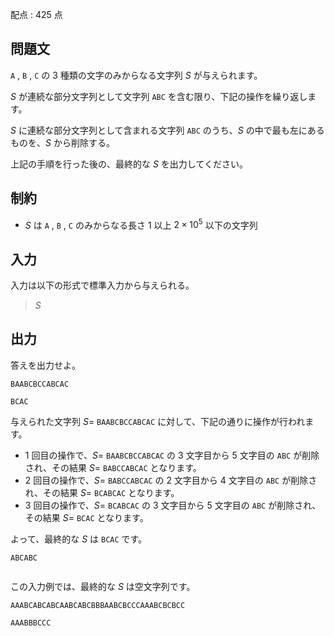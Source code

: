 配点 : $425$ 点

## 問題文

`A` , `B` , `C` の $3$ 種類の文字のみからなる文字列 $S$ が与えられます。

$S$ が連続な部分文字列として文字列 `ABC` を含む限り、下記の操作を繰り返します。

$S$ に連続な部分文字列として含まれる文字列 `ABC` のうち、$S$ の中で最も左にあるものを、$S$ から削除する。

上記の手順を行った後の、最終的な $S$ を出力してください。

## 制約

- $S$ は `A` , `B` , `C` のみからなる長さ $1$ 以上 $2\times 10^5$ 以下の文字列

## 入力

入力は以下の形式で標準入力から与えられる。

> $S$

## 出力

答えを出力せよ。

```input1
BAABCBCCABCAC
```

```output1
BCAC
```

与えられた文字列 $S =$ `BAABCBCCABCAC` に対して、下記の通りに操作が行われます。

- $1$ 回目の操作で、$S =$ `BAABCBCCABCAC` の $3$ 文字目から $5$ 文字目の `ABC` が削除され、その結果 $S =$ `BABCCABCAC` となります。
- $2$ 回目の操作で、$S =$ `BABCCABCAC` の $2$ 文字目から $4$ 文字目の `ABC` が削除され、その結果 $S =$ `BCABCAC` となります。
- $3$ 回目の操作で、$S =$ `BCABCAC` の $3$ 文字目から $5$ 文字目の `ABC` が削除され、その結果 $S =$ `BCAC` となります。

よって、最終的な $S$ は `BCAC` です。

```input2
ABCABC
```

```output2

```

この入力例では、最終的な $S$ は空文字列です。

```input3
AAABCABCABCAABCABCBBBAABCBCCCAAABCBCBCC
```

```output3
AAABBBCCC
```